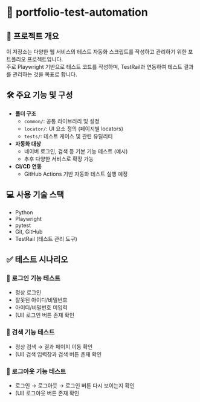 # 📌 portfolio-test-automation

## 📖 프로젝트 개요
이 저장소는 다양한 웹 서비스의 테스트 자동화 스크립트를 작성하고 관리하기 위한 포트폴리오 프로젝트입니다.  
주로 Playwright 기반으로 테스트 코드를 작성하며, TestRail과 연동하여 테스트 결과를 관리하는 것을 목표로 합니다.

## 🛠 주요 기능 및 구성
- **폴더 구조**  
  - `common/`: 공통 라이브러리 및 설정  
  - `locator/`: UI 요소 정의 (페이지별 locators)  
  - `tests/`: 테스트 케이스 및 관련 유틸리티  
- **자동화 대상**  
  - 네이버 로그인, 검색 등 기본 기능 테스트 (예시)  
  - 추후 다양한 서비스로 확장 가능  
- **CI/CD 연동**  
  - GitHub Actions 기반 자동화 테스트 실행 예정

## 💻 사용 기술 스택
- Python  
- Playwright  
- pytest  
- Git, GitHub  
- TestRail (테스트 관리 도구)

## ✅ 테스트 시나리오

### 🔹 로그인 기능 테스트
- 정상 로그인
- 잘못된 아이디/비밀번호
- 아이디/비밀번호 미입력
- (UI) 로그인 버튼 존재 확인

### 🔹 검색 기능 테스트
- 정상 검색 → 결과 페이지 이동 확인
- (UI) 검색 입력창과 검색 버튼 존재 확인

### 🔹 로그아웃 기능 테스트
- 로그인 → 로그아웃 → 로그인 버튼 다시 보이는지 확인
- (UI) 로그아웃 버튼 존재 확인
